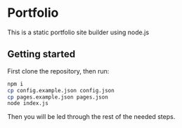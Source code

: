 # Portfolio

This is a static portfolio site builder using node.js

## Getting started

First clone the repository, then run:

```bash
npm i
cp config.example.json config.json
cp pages.example.json pages.json
node index.js
```

Then you will be led through the rest of the needed steps.
